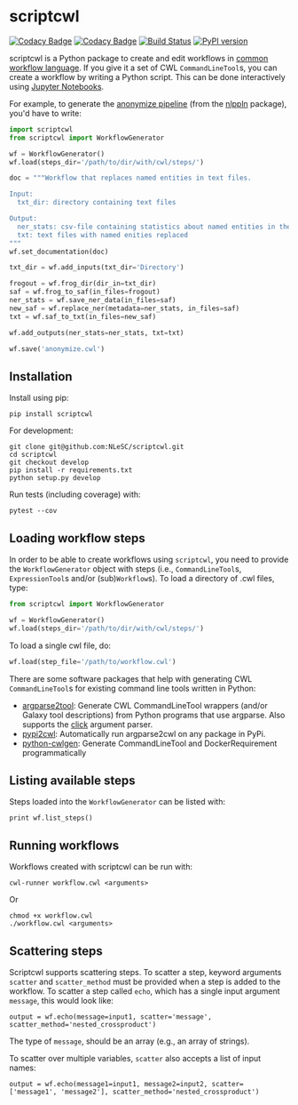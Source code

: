 # scriptcwl

[![Codacy Badge](https://api.codacy.com/project/badge/Grade/8f383bca18384d8187c10c27affa9d53)](https://www.codacy.com/app/j-vanderzwaan/scriptcwl?utm_source=github.com&amp;utm_medium=referral&amp;utm_content=NLeSC/scriptcwl&amp;utm_campaign=Badge_Grade)
[![Codacy Badge](https://api.codacy.com/project/badge/Coverage/8f383bca18384d8187c10c27affa9d53)](https://www.codacy.com/app/j-vanderzwaan/scriptcwl?utm_source=github.com&utm_medium=referral&utm_content=NLeSC/scriptcwl&utm_campaign=Badge_Coverage)
[![Build Status](https://travis-ci.org/NLeSC/scriptcwl.svg?branch=master)](https://travis-ci.org/NLeSC/scriptcwl)
[![PyPI version](https://badge.fury.io/py/scriptcwl.svg)](https://badge.fury.io/py/scriptcwl)


scriptcwl is a Python package to create and edit workflows in
[common workflow language](http://www.commonwl.org/). If you give it a set of CWL
`CommandLineTool`s, you can create a workflow by writing a Python script. This can
be done interactively using [Jupyter Notebooks](http://jupyter.org/).

For example, to generate the [anonymize pipeline](https://github.com/WhatWorksWhenForWhom/nlppln/blob/develop/cwl/anonymize.cwl) (from the
[nlppln](https://github.com/WhatWorksWhenForWhom/nlppln) package), you'd have to write:

```python
import scriptcwl
from scriptcwl import WorkflowGenerator

wf = WorkflowGenerator()
wf.load(steps_dir='/path/to/dir/with/cwl/steps/')

doc = """Workflow that replaces named entities in text files.

Input:
  txt_dir: directory containing text files

Output:
  ner_stats: csv-file containing statistics about named entities in the text files
  txt: text files with named enities replaced
"""
wf.set_documentation(doc)

txt_dir = wf.add_inputs(txt_dir='Directory')

frogout = wf.frog_dir(dir_in=txt_dir)
saf = wf.frog_to_saf(in_files=frogout)
ner_stats = wf.save_ner_data(in_files=saf)
new_saf = wf.replace_ner(metadata=ner_stats, in_files=saf)
txt = wf.saf_to_txt(in_files=new_saf)

wf.add_outputs(ner_stats=ner_stats, txt=txt)

wf.save('anonymize.cwl')
```

## Installation

Install using pip:

```
pip install scriptcwl
```

For development:

```
git clone git@github.com:NLeSC/scriptcwl.git
cd scriptcwl
git checkout develop
pip install -r requirements.txt
python setup.py develop
```

Run tests (including coverage) with:
```
pytest --cov
```

## Loading workflow steps

In order to be able to create workflows using `scriptcwl`, you need to provide
the `WorkflowGenerator` object with steps (i.e., `CommandLineTool`s,
`ExpressionTool`s and/or (sub)`Workflow`s). To load a directory of .cwl files, type:

```python
from scriptcwl import WorkflowGenerator

wf = WorkflowGenerator()
wf.load(steps_dir='/path/to/dir/with/cwl/steps/')
```

To load a single cwl file, do:
```python
wf.load(step_file='/path/to/workflow.cwl')
```

There are some software packages that help with generating CWL `CommandLineTool`s
for existing command line tools written in Python:

* [argparse2tool](https://github.com/erasche/argparse2tool#cwl-specific-functionality): Generate CWL CommandLineTool wrappers (and/or Galaxy tool descriptions) from Python programs that use argparse. Also supports the [click](http://click.pocoo.org) argument parser.
* [pypi2cwl](https://github.com/common-workflow-language/pypi2cwl): Automatically run argparse2cwl on any package in PyPi.
* [python-cwlgen](https://github.com/common-workflow-language/python-cwlgen): Generate CommandLineTool and DockerRequirement programmatically

## Listing available steps

Steps loaded into the `WorkflowGenerator` can be listed with:

```
print wf.list_steps()
```

## Running workflows

Workflows created with scriptcwl can be run with:
```
cwl-runner workflow.cwl <arguments>
```

Or

```
chmod +x workflow.cwl
./workflow.cwl <arguments>
```

## Scattering steps

Scriptcwl supports scattering steps. To scatter a step, keyword arguments
`scatter` and `scatter_method` must be provided when a step is added to the
workflow. To scatter a step called `echo`, which has a single input argument
`message`, this would look like:

```
output = wf.echo(message=input1, scatter='message', scatter_method='nested_crossproduct')
```

The type of `message`, should be an array (e.g., an array of strings).

To scatter over multiple variables, `scatter` also accepts a list of input names:

```
output = wf.echo(message1=input1, message2=input2, scatter=['message1', 'message2'], scatter_method='nested_crossproduct')
```
